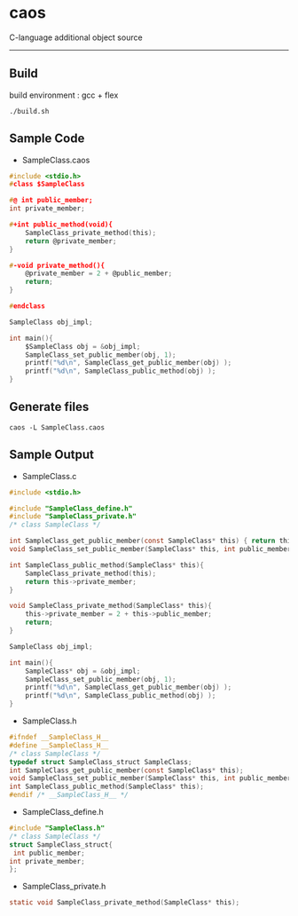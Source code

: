 # caos
C-language additional object source

---
## Build
build environment : gcc + flex

``` ./build.sh ```

## Sample Code

* SampleClass.caos

```c
#include <stdio.h>
#class $SampleClass

#@ int public_member;
int private_member;

#+int public_method(void){
    SampleClass_private_method(this);
    return @private_member;
}

#-void private_method(){
    @private_member = 2 + @public_member;
    return;
}

#endclass

SampleClass obj_impl;

int main(){
    $SampleClass obj = &obj_impl;
    SampleClass_set_public_member(obj, 1);
    printf("%d\n", SampleClass_get_public_member(obj) );
    printf("%d\n", SampleClass_public_method(obj) );
}
```

## Generate files
```caos -L SampleClass.caos```

## Sample Output
* SampleClass.c

```c
#include <stdio.h>

#include "SampleClass_define.h"
#include "SampleClass_private.h"
/* class SampleClass */

int SampleClass_get_public_member(const SampleClass* this) { return this->public_member; }
void SampleClass_set_public_member(SampleClass* this, int public_member) { this->public_member = public_member; }

int SampleClass_public_method(SampleClass* this){
    SampleClass_private_method(this);
    return this->private_member;
}

void SampleClass_private_method(SampleClass* this){
    this->private_member = 2 + this->public_member;
    return;
}

SampleClass obj_impl;

int main(){
    SampleClass* obj = &obj_impl;
    SampleClass_set_public_member(obj, 1);
    printf("%d\n", SampleClass_get_public_member(obj) );
    printf("%d\n", SampleClass_public_method(obj) );
}
```

* SampleClass.h

```c
#ifndef __SampleClass_H__
#define __SampleClass_H__
/* class SampleClass */
typedef struct SampleClass_struct SampleClass;
int SampleClass_get_public_member(const SampleClass* this);
void SampleClass_set_public_member(SampleClass* this, int public_member);
int SampleClass_public_method(SampleClass* this);
#endif /* __SampleClass_H__ */
```

* SampleClass_define.h

```c
#include "SampleClass.h"
/* class SampleClass */
struct SampleClass_struct{
 int public_member;
int private_member;
};
```

* SampleClass_private.h

```c
static void SampleClass_private_method(SampleClass* this);
```
